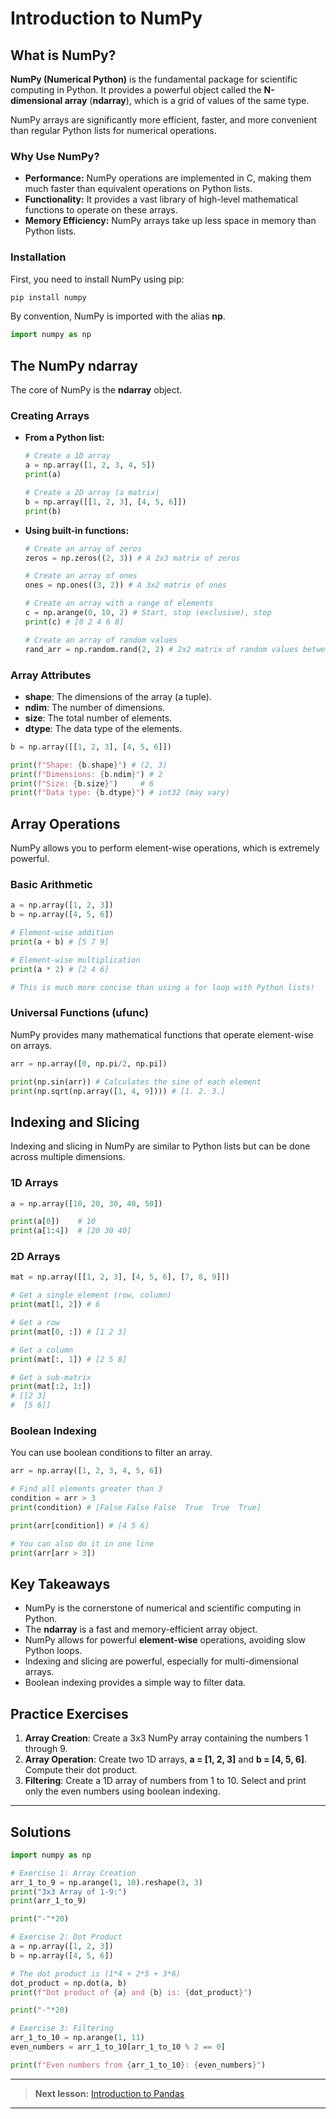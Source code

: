 # Introduction to NumPy

## What is NumPy?

**NumPy (Numerical Python)** is the fundamental package for scientific computing in Python. It provides a powerful object called the **N-dimensional array** (**ndarray**), which is a grid of values of the same type.

NumPy arrays are significantly more efficient, faster, and more convenient than regular Python lists for numerical operations.

### Why Use NumPy?

- **Performance:** NumPy operations are implemented in C, making them much faster than equivalent operations on Python lists.
- **Functionality:** It provides a vast library of high-level mathematical functions to operate on these arrays.
- **Memory Efficiency:** NumPy arrays take up less space in memory than Python lists.

### Installation

First, you need to install NumPy using pip:

```bash
pip install numpy
```

By convention, NumPy is imported with the alias **np**.

```python
import numpy as np
```

## The NumPy **ndarray**

The core of NumPy is the **ndarray** object.

### Creating Arrays

- **From a Python list:**

    ```python
    # Create a 1D array
    a = np.array([1, 2, 3, 4, 5])
    print(a)

    # Create a 2D array (a matrix)
    b = np.array([[1, 2, 3], [4, 5, 6]])
    print(b)
    ```

- **Using built-in functions:**

    ```python
    # Create an array of zeros
    zeros = np.zeros((2, 3)) # A 2x3 matrix of zeros

    # Create an array of ones
    ones = np.ones((3, 2)) # A 3x2 matrix of ones

    # Create an array with a range of elements
    c = np.arange(0, 10, 2) # Start, stop (exclusive), step
    print(c) # [0 2 4 6 8]

    # Create an array of random values
    rand_arr = np.random.rand(2, 2) # 2x2 matrix of random values between 0 and 1
    ```

### Array Attributes

- **shape**: The dimensions of the array (a tuple).
- **ndim**: The number of dimensions.
- **size**: The total number of elements.
- **dtype**: The data type of the elements.

```python
b = np.array([[1, 2, 3], [4, 5, 6]])

print(f"Shape: {b.shape}") # (2, 3)
print(f"Dimensions: {b.ndim}") # 2
print(f"Size: {b.size}")     # 6
print(f"Data type: {b.dtype}") # int32 (may vary)
```

## Array Operations

NumPy allows you to perform element-wise operations, which is extremely powerful.

### Basic Arithmetic

```python
a = np.array([1, 2, 3])
b = np.array([4, 5, 6])

# Element-wise addition
print(a + b) # [5 7 9]

# Element-wise multiplication
print(a * 2) # [2 4 6]

# This is much more concise than using a for loop with Python lists!
```

### Universal Functions (ufunc)

NumPy provides many mathematical functions that operate element-wise on arrays.

```python
arr = np.array([0, np.pi/2, np.pi])

print(np.sin(arr)) # Calculates the sine of each element
print(np.sqrt(np.array([1, 4, 9]))) # [1. 2. 3.]
```

## Indexing and Slicing

Indexing and slicing in NumPy are similar to Python lists but can be done across multiple dimensions.

### 1D Arrays

```python
a = np.array([10, 20, 30, 40, 50])

print(a[0])    # 10
print(a[1:4])  # [20 30 40]
```

### 2D Arrays

```python
mat = np.array([[1, 2, 3], [4, 5, 6], [7, 8, 9]])

# Get a single element (row, column)
print(mat[1, 2]) # 6

# Get a row
print(mat[0, :]) # [1 2 3]

# Get a column
print(mat[:, 1]) # [2 5 8]

# Get a sub-matrix
print(mat[:2, 1:])
# [[2 3]
#  [5 6]]
```

### Boolean Indexing

You can use boolean conditions to filter an array.

```python
arr = np.array([1, 2, 3, 4, 5, 6])

# Find all elements greater than 3
condition = arr > 3
print(condition) # [False False False  True  True  True]

print(arr[condition]) # [4 5 6]

# You can also do it in one line
print(arr[arr > 3])
```

## Key Takeaways

- NumPy is the cornerstone of numerical and scientific computing in Python.
- The **ndarray** is a fast and memory-efficient array object.
- NumPy allows for powerful **element-wise** operations, avoiding slow Python loops.
- Indexing and slicing are powerful, especially for multi-dimensional arrays.
- Boolean indexing provides a simple way to filter data.

## Practice Exercises

1. **Array Creation**: Create a 3x3 NumPy array containing the numbers 1 through 9.
2. **Array Operation**: Create two 1D arrays, **a = [1, 2, 3]** and **b = [4, 5, 6]**. Compute their dot product.
3. **Filtering**: Create a 1D array of numbers from 1 to 10. Select and print only the even numbers using boolean indexing.

---

## Solutions

```python
import numpy as np

# Exercise 1: Array Creation
arr_1_to_9 = np.arange(1, 10).reshape(3, 3)
print("3x3 Array of 1-9:")
print(arr_1_to_9)

print("-"*20)

# Exercise 2: Dot Product
a = np.array([1, 2, 3])
b = np.array([4, 5, 6])

# The dot product is (1*4 + 2*5 + 3*6)
dot_product = np.dot(a, b)
print(f"Dot product of {a} and {b} is: {dot_product}")

print("-"*20)

# Exercise 3: Filtering
arr_1_to_10 = np.arange(1, 11)
even_numbers = arr_1_to_10[arr_1_to_10 % 2 == 0]

print(f"Even numbers from {arr_1_to_10}: {even_numbers}")

```

---

> **Next lesson:** [Introduction to Pandas](pandas-intro)

---
